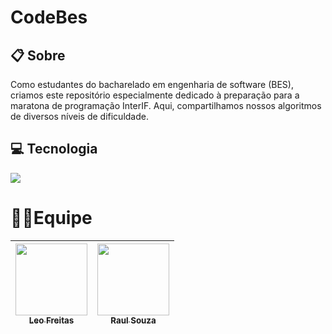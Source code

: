 <h1>CodeBes</h1>

<h2>📋 Sobre</h2>
<p>Como estudantes do bacharelado em engenharia de software (BES), criamos este repositório especialmente dedicado à preparação para a maratona de programação InterIF. Aqui, compartilhamos nossos algoritmos de diversos níveis de dificuldade.</p>

## 💻 Tecnologia
<div>
  <img src="https://img.shields.io/badge/python-3670A0?style=for-the-badge&logo=python&logoColor=ffdd54">
</div>

# 👨‍💻Equipe

| [<img loading="lazy" src="https://avatars.githubusercontent.com/u/110389632?v=4" width=115><br><sub>Leo Freitas</sub>](https://github.com/leosupply) |  [<img loading="lazy" src="https://avatars.githubusercontent.com/u/115578866?v=4" width=115><br><sub>Raul Souza</sub>](https://github.com/RaulggSouza) |
| :---: | :---: |
